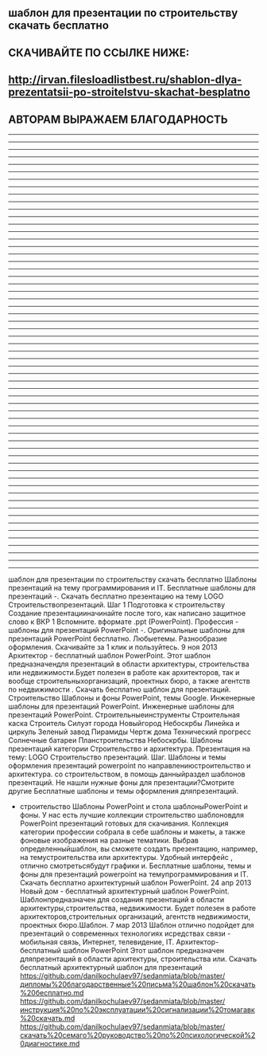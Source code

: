 шаблон для презентации по строительству скачать бесплатно
--------------------------------------------------
СКАЧИВАЙТЕ ПО ССЫЛКЕ НИЖЕ:
--------------------------------------------------
http://irvan.filesloadlistbest.ru/shablon-dlya-prezentatsii-po-stroitelstvu-skachat-besplatno
--------------------------------------------------
АВТОРАМ ВЫРАЖАЕМ БЛАГОДАРНОСТЬ
--------------------------------------------------
--------------------------------------------------
--------------------------------------------------
--------------------------------------------------
--------------------------------------------------
--------------------------------------------------
--------------------------------------------------
--------------------------------------------------
--------------------------------------------------
--------------------------------------------------
--------------------------------------------------
--------------------------------------------------
--------------------------------------------------
--------------------------------------------------
--------------------------------------------------
--------------------------------------------------
--------------------------------------------------
--------------------------------------------------
--------------------------------------------------
--------------------------------------------------
--------------------------------------------------
--------------------------------------------------
--------------------------------------------------
--------------------------------------------------
--------------------------------------------------
--------------------------------------------------
--------------------------------------------------
--------------------------------------------------
--------------------------------------------------
--------------------------------------------------
--------------------------------------------------
--------------------------------------------------
--------------------------------------------------
--------------------------------------------------
--------------------------------------------------
--------------------------------------------------
--------------------------------------------------
--------------------------------------------------
--------------------------------------------------
--------------------------------------------------
--------------------------------------------------
--------------------------------------------------
--------------------------------------------------
--------------------------------------------------
--------------------------------------------------
--------------------------------------------------
--------------------------------------------------
--------------------------------------------------
--------------------------------------------------
--------------------------------------------------
--------------------------------------------------
--------------------------------------------------
--------------------------------------------------
--------------------------------------------------
--------------------------------------------------
--------------------------------------------------
--------------------------------------------------
--------------------------------------------------
--------------------------------------------------
--------------------------------------------------
шаблон для презентации по строительству скачать бесплатно Шаблоны презентаций на тему программирования и IT. Бесплатные шаблоны для презентаций -. Скачать бесплатно презентацию на тему LOGO Строительствопрезентаций. Шаг 1 Подготовка к строительству Создание презентацииначинайте после того, как написано защитное слово к ВКР 1 Вспомните. вформате .ppt (PowerPoint). Профессия - шаблоны для презентаций PowerPoint -. Оригинальные шаблоны для презентаций PowerPoint бесплатно. Любыетемы. Разнообразие оформления. Скачивайте за 1 клик и пользуйтесь. 9 ноя 2013  Архитектор - бесплатный шаблон PowerPoint. Этот шаблон предназначендля презентаций в области архитектуры, строительства или недвижимости.Будет полезен в работе как архитекторов, так и вообще строительныхорганизаций, проектных бюро, а также агентств по недвижимости . Скачать бесплатно шаблон для презентаций. Строительство Шаблоны и фоны PowerPoint, темы Google. Инженерные шаблоны для презентаций PowerPoint. Инженерные шаблоны для презентаций PowerPoint. Строительныеинструменты  Строительная каска  Строитель  Силуэт города  Новыйгород  Небоскрбы  Линейка и циркуль  Зеленый завод  Пирамиды Чертж дома  Технический прогресс  Солнечные батареи  Планстроительства  Небоскрбы. Шаблоны презентаций категории Строительство и архитектура. Презентация на тему: LOGO Строительство презентаций. Шаг. Шаблоны и темы оформления презентаций powerpoint по направлениюстроительство и архитектура.  со строительством, в помощь данныйраздел шаблонов презентаций. Не нашли нужные фоны для презентации?Смотрите другие Бесплатные шаблоны и темы оформления дляпрезентаций.
- строительство Шаблоны PowerPoint и стола шаблоныPowerPoint и фоны. У нас есть лучшие коллекции строительство шаблоновдля PowerPoint презентаций готовых для скачивания. Коллекция категории профессии собрала в себе шаблоны и макеты, а также фоновые изображения на разные тематики. Выбрав определенныйшаблон, вы сможете создать презентацию, например, на темустроительства или архитектуры. Удобный интерфейс , отлично смотретьсябудут графики и. Бесплатные шаблоны, темы и фоны для презентаций powerpoint на темупрограммирования и IT. Скачать бесплатно архитектурный шаблон PowerPoint. 24 апр 2013  Новый дом - бесплатный архитектурный шаблон PowerPoint. Шаблонпредназначен для создания презентаций в области архитектуры,строительства, недвижимости. Будет полезен в работе архитекторов,строительных организаций, агентств недвижимости, проектных бюро.Шаблон. 7 мар 2013  Шаблон отлично подойдет для презентаций о современных технологиях исредствах связи - мобильная связь, Интернет, телевидение, IT.  Архитектор- бесплатный шаблон PowerPoint Этот шаблон предназначен дляпрезентаций в области архитектуры, строительства или. Скачать бесплатный архитектурный шаблон для презентаций
https://github.com/danilkochulaev97/sedanmiata/blob/master/дипломы%20благодарственные%20письма%20шаблон%20скачать%20бесплатно.md
https://github.com/danilkochulaev97/sedanmiata/blob/master/инструкция%20по%20эксплуатации%20сигнализации%20томагавк%20скачать.md
https://github.com/danilkochulaev97/sedanmiata/blob/master/скачать%20семаго%20руководство%20по%20психологической%20диагностике.md